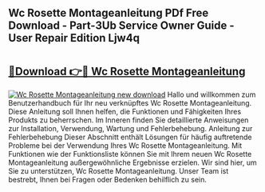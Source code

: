 ## Wc Rosette Montageanleitung PDf Free Download - Part-3Ub Service Owner Guide - User Repair Edition Ljw4q

# <h2><a href="http://df7pr1.blite.top/?on=Wc+Rosette+Montageanleitung">🔗Download 👉🔴 Wc Rosette Montageanleitung</a></h2>

[![Wc Rosette Montageanleitung new download](https://i.imgur.com/lujVjoI.png)](http://df7pr1.blite.top/?on=Wc+Rosette+Montageanleitung)
Hallo und willkommen zum Benutzerhandbuch für Ihr neu verknüpftes Wc Rosette Montageanleitung. Diese Anleitung soll Ihnen helfen, die Funktionen und Fähigkeiten Ihres Produkts zu beherrschen. Im Inneren finden Sie detaillierte Anweisungen zur Installation, Verwendung, Wartung und Fehlerbehebung. Anleitung zur Fehlerbehebung Dieser Abschnitt enthält Lösungen für häufig auftretende Probleme bei der Verwendung Ihres Wc Rosette Montageanleitung. Mit Funktionen wie der Funktionsliste können Sie mit Ihrem neuen Wc Rosette Montageanleitung außergewöhnliche Ergebnisse erzielen. Wir sind hier, um Sie zu unterstützen, Wc Rosette Montageanleitung. Unser Team ist bestrebt, Ihnen bei Fragen oder Bedenken behilflich zu sein.
